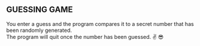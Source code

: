 ## GUESSING GAME

You enter a guess and the program compares it to a secret number that has been randomly generated. 
</br>
The program will quit once the number has been guessed. ✌ ️😎 
